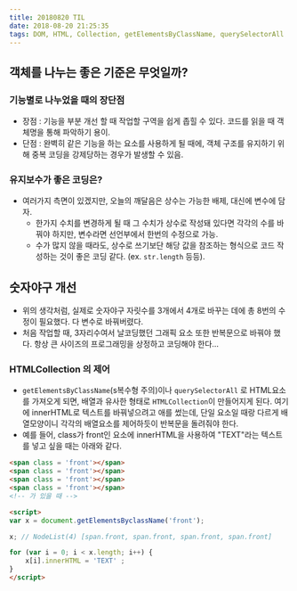 ```yaml
---
title: 20180820 TIL
date: 2018-08-20 21:25:35
tags: DOM, HTML, Collection, getElementsByClassName, querySelectorAll
---
```


## 객체를 나누는 좋은 기준은 무엇일까?

### 기능별로 나누었을 때의 장단점
- 장점 : 기능을 부분 개선 할 때 작업할 구역을 쉽게 좁힐 수 있다. 코드를 읽을 때 객체명을 통해 파악하기 용이.
- 단점 : 완벽히 같은 기능을 하는 요소를 사용하게 될 때에, 객체 구조를 유지하기 위해 중복 코딩을 강제당하는 경우가 발생할 수 있음.

### 유지보수가 좋은 코딩은?
- 여러가지 측면이 있겠지만, 오늘의 깨달음은 상수는 가능한 배제, 대신에 변수에 담자.
  - 한가지 수치를 변경하게 될 때 그 수치가 상수로 작성돼 있다면 각각의 수를 바꿔야 하지만, 변수라면 선언부에서 한번의 수정으로 가능. 
  - 수가 많지 않을 때라도, 상수로 쓰기보단 해당 값을 참조하는 형식으로 코드 작성하는 것이 좋은 코딩 같다. (ex. `str.length` 등등).

## 숫자야구 개선
- 위의 생각처럼, 실제로 숫자야구 자릿수를 3개에서 4개로 바꾸는 데에 총 8번의 수정이 필요했다. 다 변수로 바꿔버렸다.
- 처음 작업할 때, 3자리수여서 날코딩했던 그래픽 요소 또한 반복문으로 바꿔야 했다. 항상 큰 사이즈의 프로그래밍을 상정하고 코딩해야 한다…

### HTMLCollection 의 제어
- `getElementsByClassName`(s복수형 주의)이나 `querySelectorAll` 로 HTML요소를 가져오게 되면, 배열과 유사한 형태로 `HTMLCollection`이 만들어지게 된다. 여기에 innerHTML로 텍스트를 바꿔넣으려고 애를 썼는데, 단일 요소일 때랑 다르게 배열모양이니 각각의 배열요소를 제어하듯이 반복문을 돌려줘야 한다.
- 예를 들어, class가 front인 요소에 innerHTML을 사용하여 "TEXT"라는 텍스트를 넣고 싶을 때는 아래와 같다.
```html
<span class = 'front'></span>
<span class = 'front'></span>
<span class = 'front'></span>
<span class = 'front'></span> 
<!-- 가 있을 때 -->

<script>
var x = document.getElementsByclassName('front');

x; // NodeList(4) [span.front, span.front, span.front, span.front]

for (var i = 0; i < x.length; i++) {
    x[i].innerHTML = 'TEXT' ;
}
</script>
```
